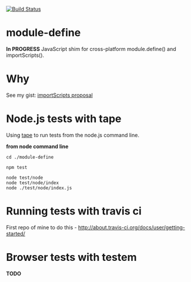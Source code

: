 [![Build Status](https://travis-ci.org/dfkaye/module-define.png)](https://travis-ci.org/dfkaye/module-define)

module-define
=============

__In PROGRESS__ JavaScript shim for cross-platform module.define() and importScripts().


Why
===

See my gist: [importScripts proposal](https://gist.github.com/dfkaye/5356885)


Node.js tests with tape
=======================

Using [tape](https://github.com/substack/tape) to run tests from the node.js 
command line.

__from node command line__

    cd ./module-define
    
    npm test

    node test/node
    node test/node/index
    node ./test/node/index.js
    
Running tests with travis ci
============================

First repo of mine to do this - http://about.travis-ci.org/docs/user/getting-started/


Browser tests with testem
=========================

__TODO__

